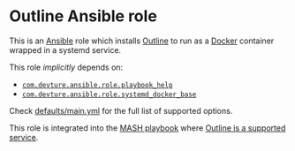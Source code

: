 <!--
SPDX-FileCopyrightText: 2023 Slavi Pantaleev

SPDX-License-Identifier: AGPL-3.0-or-later
-->

# Outline Ansible role

This is an [Ansible](https://www.ansible.com/) role which installs [Outline](https://www.getoutline.com/) to run as a [Docker](https://www.docker.com/) container wrapped in a systemd service.

This role *implicitly* depends on:

- [`com.devture.ansible.role.playbook_help`](https://github.com/devture/com.devture.ansible.role.playbook_help)
- [`com.devture.ansible.role.systemd_docker_base`](https://github.com/devture/com.devture.ansible.role.systemd_docker_base)

Check [defaults/main.yml](defaults/main.yml) for the full list of supported options.

This role is integrated into the [MASH playbook](https://github.com/mother-of-all-self-hosting/mash-playbook) where [Outline is a supported service](https://github.com/mother-of-all-self-hosting/mash-playbook/blob/main/docs/services/outline.md).
